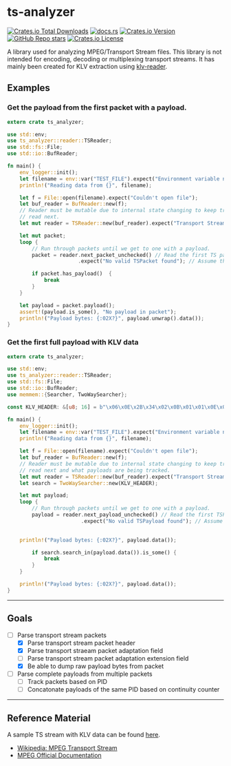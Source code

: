 # ts-analyzer

[![Crates.io Total Downloads](https://img.shields.io/crates/d/ts-analyzer)](https://crates.io/crates/ts-analyzer)
[![docs.rs](https://img.shields.io/docsrs/ts-analyzer)](https://docs.rs/ts-analyzer)
[![Crates.io Version](https://img.shields.io/crates/v/ts-analyzer)](https://crates.io/crates/ts-analyzer/versions)
[![GitHub Repo stars](https://img.shields.io/github/stars/GrimOutlook/ts-analyzer)](https://github.com/GrimOutlook/ts-analyzer)
[![Crates.io License](https://img.shields.io/crates/l/ts-analyzer)](LICENSE)


A library used for analyzing MPEG/Transport Stream files. This library is not intended for encoding, decoding or multiplexing transport streams. It has mainly been created for KLV extraction using [klv-reader](https://github.com/GrimOutlook/klv-reader).

## Examples

### Get the payload from the first packet with a payload.

```rust
extern crate ts_analyzer;

use std::env;
use ts_analyzer::reader::TSReader;
use std::fs::File;
use std::io::BufReader;

fn main() {
    env_logger::init();
    let filename = env::var("TEST_FILE").expect("Environment variable not set");
    println!("Reading data from {}", filename);

    let f = File::open(filename).expect("Couldn't open file");
    let buf_reader = BufReader::new(f);
    // Reader must be mutable due to internal state changing to keep track of what packet is to be
    // read next.
    let mut reader = TSReader::new(buf_reader).expect("Transport Stream file contains no SYNC bytes.");

    let mut packet;
    loop {
        // Run through packets until we get to one with a payload.
        packet = reader.next_packet_unchecked() // Read the first TS packet from the file.
                       .expect("No valid TSPacket found"); // Assume that a TSPacket was found in the file.

        if packet.has_payload()  {
            break
        }
    }

    let payload = packet.payload();
    assert!(payload.is_some(), "No payload in packet");
    println!("Payload bytes: {:02X?}", payload.unwrap().data());
}
```

### Get the first full payload with KLV data

```rust
extern crate ts_analyzer;

use std::env;
use ts_analyzer::reader::TSReader;
use std::fs::File;
use std::io::BufReader;
use memmem::{Searcher, TwoWaySearcher};

const KLV_HEADER: &[u8; 16] = b"\x06\x0E\x2B\x34\x02\x0B\x01\x01\x0E\x01\x03\x01\x01\x00\x00\x00";

fn main() {
    env_logger::init();
    let filename = env::var("TEST_FILE").expect("Environment variable not set");
    println!("Reading data from {}", filename);

    let f = File::open(filename).expect("Couldn't open file");
    let buf_reader = BufReader::new(f);
    // Reader must be mutable due to internal state changing to keep track of what packet is to be
    // read next and what payloads are being tracked.
    let mut reader = TSReader::new(buf_reader).expect("Transport Stream file contains no SYNC bytes.");
    let search = TwoWaySearcher::new(KLV_HEADER);

    let mut payload;
    loop {
        // Run through packets until we get to one with a payload.
        payload = reader.next_payload_unchecked() // Read the first TSPayload from the file.
                        .expect("No valid TSPayload found"); // Assume that a TSPayload was found in the file.

        
    println!("Payload bytes: {:02X?}", payload.data());

        if search.search_in(payload.data()).is_some() {
            break
        }
    }

    println!("Payload bytes: {:02X?}", payload.data());
}
```

---

## Goals

- [ ] Parse transport stream packets
    - [x] Parse transport stream packet header
    - [x] Parse transport straeam packet adaptation field
    - [ ] Parse transport stream packet adaptation extension field
    - [x] Be able to dump raw payload bytes from packet
- [ ] Parse complete payloads from multiple packets
    - [ ] Track packets based on PID
    - [ ] Concatonate payloads of the same PID based on continuity counter

---

## Reference Material

A sample TS stream with KLV data can be found [here](https://www.arcgis.com/home/item.html?id=55ec6f32d5e342fcbfba376ca2cc409a).

- [Wikipedia: MPEG Transport Stream](https://en.wikipedia.org/wiki/MPEG_transport_stream)
- [MPEG Official Documentation](https://www.itu.int/rec/dologin_pub.asp?lang=e&id=T-REC-H.222.0-201703-S!!PDF-E&type=items)
